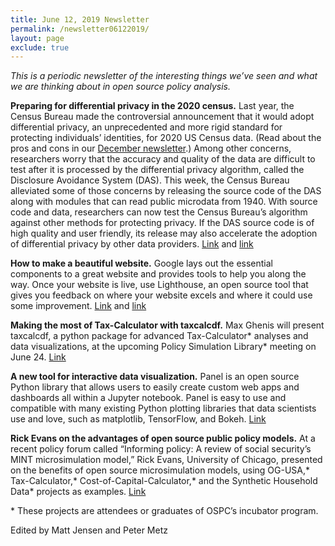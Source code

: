 ```yaml
---
title: June 12, 2019 Newsletter
permalink: /newsletter06122019/
layout: page
exclude: true
---
```

*This is a periodic newsletter of the interesting things we’ve seen and what we are thinking about in open source policy analysis.*

**Preparing for differential privacy in the 2020 census.** Last year, the Census Bureau made the controversial announcement that it would adopt differential privacy, an unprecedented and more rigid standard for protecting individuals’ identities, for 2020 US Census data. (Read about the pros and cons in our [December newsletter](https://www.ospc.org/newsletter12192018/).) Among other concerns, researchers worry that the accuracy and quality of the data are difficult to test after it is processed by the differential privacy algorithm, called the Disclosure Avoidance System (DAS). This week, the Census Bureau alleviated some of those concerns by releasing the source code of the DAS along with modules that can read public microdata from 1940. With source code and data, researchers can now test the Census Bureau’s algorithm against other methods for protecting privacy.  If the DAS source code is of high quality and user friendly, its release may also accelerate the adoption of differential privacy by other data providers. [Link](https://www.census.gov/newsroom/blogs/research-matters/2019/06/disclosure_avoidance.html) and [link](https://github.com/uscensusbureau/census2020-das-e2e)

**How to make a beautiful website.** Google lays out the essential components to a great website and provides tools to help you along the way. Once your website is live, use Lighthouse, an open source tool that gives you feedback on where your website excels and where it could use some improvement. [Link](https://developers.google.com/web/fundamentals/) and [link](https://github.com/GoogleChrome/lighthouse)    

<p><strong>Making the most of Tax-Calculator with taxcalcdf.</strong> Max Ghenis will present taxcalcdf, a python package for advanced Tax-Calculator&ast; analyses and data visualizations, at the upcoming Policy Simulation Library&ast; meeting on June 24. <a href="http://www.aei.org/events/the-policy-simulation-library-dc-meeting-making-the-most-of-tax-calculator-with-taxcalcdf/">Link</a></p> 

**A new tool for interactive data visualization.** Panel is an open source Python library that allows users to easily create custom web apps and dashboards all within a Jupyter notebook. Panel is easy to use and compatible with many existing Python plotting libraries that data scientists use and love, such as matplotlib, TensorFlow, and Bokeh. [Link](https://medium.com/@philipp.jfr/panel-announcement-2107c2b15f52)

<p><strong>Rick Evans on the advantages of open source public policy models.</strong> At a recent policy forum called “Informing policy: A review of social security’s MINT microsimulation model,” Rick Evans, University of Chicago, presented on the benefits of open source microsimulation models, using OG-USA,&ast; Tax-Calculator,&ast; Cost-of-Capital-Calculator,&ast; and the Synthetic Household Data&ast; projects as examples. <a href="https://www.youtube.com/watch?v=eay5wwsgQbo&t=324m45s">Link</a></p>

<p>&ast; These projects are attendees or graduates of OSPC’s incubator program.</p>

Edited by Matt Jensen and Peter Metz

<br>

<script style="margin-left:-35px" src="//hello.aei.org/js/forms2/js/forms2.min.js"></script>
<form style="margin-left:-35px" id="mktoForm_1256"></form>
<script style="margin-left:-35px" >MktoForms2.loadForm("//app-sj19.marketo.com", "475-PBQ-971", 1256);</script>